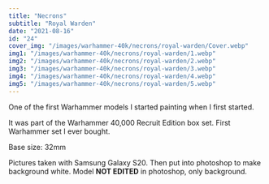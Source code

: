 ```yaml
---
title: "Necrons"
subtitle: "Royal Warden"
date: "2021-08-16"
id: "24"
cover_img: "/images/warhammer-40k/necrons/royal-warden/Cover.webp"
img1: "/images/warhammer-40k/necrons/royal-warden/1.webp"
img2: "/images/warhammer-40k/necrons/royal-warden/2.webp"
img3: "/images/warhammer-40k/necrons/royal-warden/3.webp"
img4: "/images/warhammer-40k/necrons/royal-warden/4.webp"
img5: "/images/warhammer-40k/necrons/royal-warden/5.webp"
---
```


One of the first Warhammer models I started painting when I first started. 

It was part of the Warhammer 40,000 Recruit Edition box set. First Warhammer set I ever bought.

Base size: 32mm

Pictures taken with Samsung Galaxy S20. Then put into photoshop to make background white. Model **NOT EDITED** in photoshop, only background.